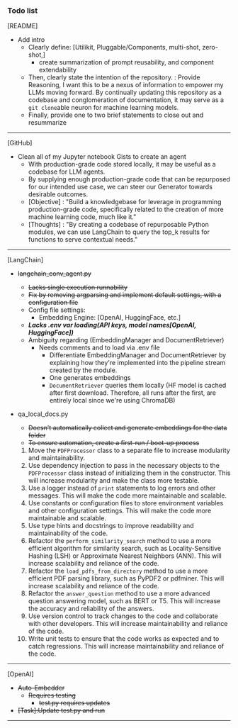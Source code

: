 ### Todo list

[README]

- Add intro
  - Clearly define: [Utilikit, Pluggable/Components, multi-shot, zero-shot,]
    - create summarization of prompt reusability, and component extendability
  - Then, clearly state the intention of the repository. : Provide Reasoning, I want this to be a nexus of information to empower my LLMs moving forward. By continually updating this repository as a codebase and conglomeration of documentation, it may serve as a `git clone`able neuron for machine learning models.
  - Finally, provide one to two brief statements to close out and resummarize

---

[GitHub]

- Clean all of my Jupyter notebook Gists to create an agent
  - With production-grade code stored locally, it may be useful as a codebase for LLM agents.
  - By supplying enough production-grade code that can be repurposed for our intended use case, we can steer our Generator towards desirable outcomes.
  - [Objective] : "Build a knowledgebase for leverage in programming production-grade code, specifically related to the creation of more machine learning code, much like it."
  - [Thoughts] : "By creating a codebase of repurposable Python modules,
    we can use LangChain to query the top_k results for functions to serve
    contextual needs."

---

[LangChain]

- ~~langchain_conv_agent.py~~

  - ~~Lacks single execution runnability~~
  - ~~Fix by removing argparsing and implement default settings, with a configuration file~~
  - Config file settings:
    - Embedding Engine: [OpenAI, HuggingFace, etc.]
  - ***Lacks .env var loading(API keys, model names[OpenAI, HuggingFace])***
  - Ambiguity regarding (EmbeddingManager and DocumentRetriever)
    - Needs comments and to load via .env file
      - Differentiate EmbeddingManager and DocumentRetriever by explaining how they're implemented into the pipeline stream created by the module.
      - One generates embeddings
      - `DocumentRetriever` queries them locally
        (HF model is cached after first download. Therefore, all runs after the first,
        are entirely local since we're using ChromaDB)
- qa_local_docs.py

  - ~~Doesn't automatically collect and generate embeddings for the data folder~~
  - ~~To ensure automation, create a first-run / boot-up process~~

  1. Move the `PDFProcessor` class to a separate file to increase modularity and maintainability.
  2. Use dependency injection to pass in the necessary objects to the `PDFProcessor` class instead of initializing them in the constructor. This will increase modularity and make the class more testable.
  3. Use a logger instead of `print` statements to log errors and other messages. This will make the code more maintainable and scalable.
  4. Use constants or configuration files to store environment variables and other configuration settings. This will make the code more maintainable and scalable.
  5. Use type hints and docstrings to improve readability and maintainability of the code.
  6. Refactor the `perform_similarity_search` method to use a more efficient algorithm for similarity search, such as Locality-Sensitive Hashing (LSH) or Approximate Nearest Neighbors (ANN). This will increase scalability and reliance of the code.
  7. Refactor the `load_pdfs_from_directory` method to use a more efficient PDF parsing library, such as PyPDF2 or pdfminer. This will increase scalability and reliance of the code.
  8. Refactor the `answer_question` method to use a more advanced question answering model, such as BERT or T5. This will increase the accuracy and reliability of the answers.
  9. Use version control to track changes to the code and collaborate with other developers. This will increase maintainability and reliance of the code.
  10. Write unit tests to ensure that the code works as expected and to catch regressions. This will increase maintainability and reliance of the code.

---

[OpenAI]

- ~~Auto-Embedder~~
  - ~~Requires testing~~
    - ~~test.py requires updates~~
- ~~[Task]:Update test.py and run~~

---
